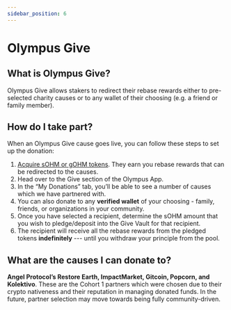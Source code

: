 ```yaml
---
sidebar_position: 6
---
```

# Olympus Give

## What is Olympus Give?

Olympus Give allows stakers to redirect their rebase rewards either to pre-selected
charity causes or to any wallet of their choosing (e.g. a friend or family member).

## How do I take part?

When an Olympus Give cause goes live, you can follow these steps to set up the donation:

1. [Acquire sOHM  or gOHM tokens](../using-the-website/staking).
   They earn you rebase rewards that can be redirected to the causes.
2. Head over to the Give section of the Olympus App.
3. In the “My Donations” tab, you’ll be able to see a number of causes which we
   have partnered with.
4. You can also donate to any **verified wallet** of your choosing - family, friends,
   or organizations in your community.
5. Once you have selected a recipient, determine the sOHM amount that you wish to
   pledge/deposit into the Give Vault for that recipient.
6. The recipient will receive all the rebase rewards from the pledged tokens
   **indefinitely** --- until you withdraw your principle from the pool.

## What are the causes I can donate to?

**Angel Protocol’s Restore Earth, ImpactMarket, Gitcoin, Popcorn, and Kolektivo**.
These are the Cohort 1 partners which were chosen due to their crypto nativeness
and their reputation in managing donated funds. In the future, partner selection
may move towards being fully community-driven.